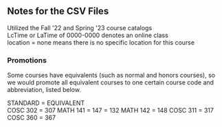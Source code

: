 ## Notes for the CSV Files ##
Utilized the Fall '22 and Spring '23 course catalogs<br />
LcTime or LaTime of 0000-0000 denotes an online class<br />
location = none means there is no specific location for this course<br />

### Promotions ###
Some courses have equivalents (such as normal and honors courses), so we would promote all equivalent courses to one certain course code and abbreviation, listed below.<br />

STANDARD = EQUIVALENT<br />
COSC 302 = 307
MATH 141 = 147 = 132
MATH 142 = 148
COSC 311 = 317
COSC 360 = 367
